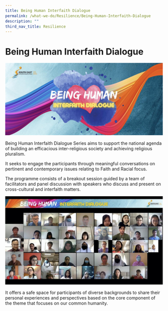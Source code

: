 ```yaml
---
title: Being Human Interfaith Dialogue
permalink: /what-we-do/Resilience/Being-Human-Interfaith-Dialogue
description: ""
third_nav_title: Resilience
---
```

Being Human Interfaith Dialogue
===
![](/images/What%20We%20Do/Resilience/being-human-001.jpeg)

Being Human Interfaith Dialogue Series aims to support the national agenda of building an efficacious inter-religious society and achieving religious pluralism.

It seeks to engage the participants through meaningful conversations on pertinent and contemporary issues relating to Faith and Racial focus.

The programme consists of a breakout session guided by a team of facilitators and panel discussion with speakers who discuss and present on cross-cultural and interfaith matters.

![](/images/What%20We%20Do/Resilience/being-human-002.jpeg)

It offers a safe space for participants of diverse backgrounds to share their personal experiences and perspectives based on the core component of the theme that focuses on our common humanity.